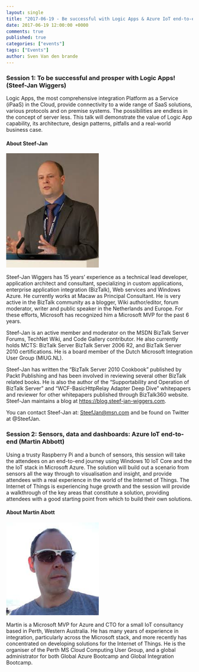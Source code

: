 ```yaml
---
layout: single
title: "2017-06-19 - Be successful with Logic Apps & Azure IoT end-to-end"
date: 2017-06-19 12:00:00 +0000
comments: true
published: true
categories: ["events"]
tags: ["Events"]
author: Sven Van den brande
---
```



### Session 1: To be successful and prosper with Logic Apps! (Steef-Jan Wiggers)

Logic Apps, the most comprehensive integration Platform as a Service (iPaaS) in the Cloud, provide connectivity to a wide range of SaaS solutions, various protocols and on premise systems. The possibilities are endless in the concept of server less. This talk will demonstrate the value of Logic App capability, its architecture, design patterns, pitfalls and a real-world business case.

#### About Steef-Jan

<img src="/assets/media/speakers/steefjan.jpg" width="250">

Steef-Jan Wiggers has 15 years’ experience as a technical lead developer, application architect and consultant, specializing in custom applications, enterprise application integration (BizTalk), Web services and Windows Azure. He currently works at Macaw as Principal Consultant. He is very active in the BizTalk community as a blogger, Wiki author/editor, forum moderator, writer and public speaker in the Netherlands and Europe. For these efforts, Microsoft has recognized him a Microsoft MVP for the past 6 years.

Steef-Jan is an active member and moderator on the MSDN BizTalk Server Forums, TechNet Wiki, and Code Gallery contributor. He also currently holds MCTS: BizTalk Server BizTalk Server 2006 R2, and BizTalk Server 2010 certifications. He is a board member of the Dutch Microsoft Integration User Group (MIUG.NL).

Steef-Jan has written the “BizTalk Server 2010 Cookbook” published by Packt Publishing and has been involved in reviewing several other BizTalk related books. He is also the author of the “Supportability and Operation of BizTalk Server” and “WCF-BasicHttpRelay Adapter Deep Dive” whitepapers and reviewer for other whitepapers published through BizTalk360 website. Steef-Jan maintains a blog at https://blog.steef-jan-wiggers.com.

You can contact Steef-Jan at: SteefJan@msn.com and be found on Twitter at @SteefJan.



### Session 2: Sensors, data and dashboards: Azure IoT end-to-end (Martin Abbott)

Using a trusty Raspberry Pi and a bunch of sensors, this session will take the attendees on an end-to-end journey using Windows 10 IoT Core and the the IoT stack in Microsoft Azure.
The solution will build out a scenario from sensors all the way through to visualisation and insight, and provide attendees with a real experience in the world of the Internet of Things.
The Internet of Things is experiencing huge growth and the session will provide a walkthrough of the key areas that constitute a solution, providing attendees with a good starting point from which to build their own solutions.

#### About Martin Abott

<img src="/assets/media/speakers/martinabbott.png" width="250">

Martin is a Microsoft MVP for Azure and CTO for a small IoT consultancy based in Perth, Western Australia.
He has many years of experience in integration, particularly across the Microsoft stack, and more recently has concentrated on developing solutions for the Internet of Things.
He is the organiser of the Perth MS Cloud Computing User Group, and a global administrator for both Global Azure Bootcamp and Global Integration Bootcamp.